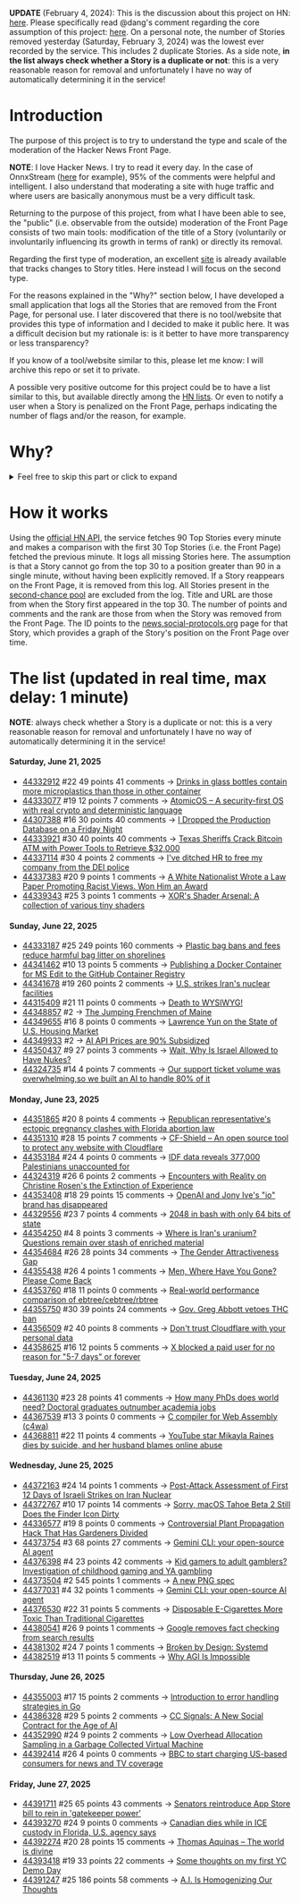 **UPDATE** (February 4, 2024): This is the discussion about this project on HN: [here](https://news.ycombinator.com/item?id=39230513). Please specifically read @dang's comment regarding the core assumption of this project: [here](https://news.ycombinator.com/item?id=39231537). On a personal note, the number of Stories removed yesterday (Saturday, February 3, 2024) was the lowest ever recorded by the service. This includes 2 duplicate Stories. As a side note, **in the list always check whether a Story is a duplicate or not**: this is a very reasonable reason for removal and unfortunately I have no way of automatically determining it in the service!

# Introduction

The purpose of this project is to try to understand the type and scale of the moderation of the Hacker News Front Page.

**NOTE**: I love Hacker News. I try to read it every day. In the case of OnnxStream ([here](https://news.ycombinator.com/item?id=37752632) for example), 95% of the comments were helpful and intelligent. I also understand that moderating a site with huge traffic and where users are basically anonymous must be a very difficult task.

Returning to the purpose of this project, from what I have been able to see, the "public" (i.e. observable from the outside) moderation of the Front Page consists of two main tools: modification of the title of a Story (voluntarily or involuntarily influencing its growth in terms of rank) or directly its removal.

Regarding the first type of moderation, an excellent [site](https://hackernewstitles.netlify.app/) is already available that tracks changes to Story titles. Here instead I will focus on the second type.

For the reasons explained in the "Why?" section below, I have developed a small application that logs all the Stories that are removed from the Front Page, for personal use. I later discovered that there is no tool/website that provides this type of information and I decided to make it public here. It was a difficult decision but my rationale is: is it better to have more transparency or less transparency?

If you know of a tool/website similar to this, please let me know: I will archive this repo or set it to private.

A possible very positive outcome for this project could be to have a list similar to this, but available directly among the [HN lists](https://news.ycombinator.com/lists). Or even to notify a user when a Story is penalized on the Front Page, perhaps indicating the number of flags and/or the reason, for example.

# Why?

<details>
<summary>Feel free to skip this part or click to expand</summary>

A friend of mine posted two Stories on Hacker News related to OnnxStream (31 days apart), the first related to SDXL Turbo support and the second related to TinyLlama and Mistral 7B support.

In the case of the [first](https://news.ycombinator.com/item?id=38646969), the Story was among the first on the Front Page, until its title was changed from "Stable Diffusion Turbo on a Raspberry Pi Zero 2 generates an image in 29 minutes" to "OnnxStream: Stable Diffusion XL 1.0 Base on a Raspberry Pi Zero 2". This effectively "killed" the Story. One user pointed out that the new title didn't reflect the spirit of the Story (thanks @practice9).

In the case of the [second](https://news.ycombinator.com/item?id=38991145), the Story was in third place on the Front Page, less than an hour after the submission. In this case it was simply removed from the Front Page.

Having discovered this, perplexed, I sent an email to the moderator. @dang, who was very kind and quick in his response, explained to me that the Story had been flagged by users even without being explicitly [flagged], and that he could therefore only hypothesize the causes of the flag. His hypothesis was that (some?) users might be fed up with news related to LLMs.

While I have no reason to doubt Daniel's good faith, it's hard to believe that HN users would be tired of LLM-related news.

So I decided to develop a small console application to determine the frequency of this phenomenon (actually I was also motivated by the prospect of writing some C# code, after more than 2 years of complete abstinence). I subsequently discovered that there were no tools/websites that monitored this specific phenomenon and I therefore decided to make it public here.

</details>

# How it works

Using the [official HN API](https://github.com/HackerNews/API), the service fetches 90 Top Stories every minute and makes a comparison with the first 30 Top Stories (i.e. the Front Page) fetched the previous minute. It logs all missing Stories here. The assumption is that a Story cannot go from the top 30 to a position greater than 90 in a single minute, without having been explicitly removed. If a Story reappears on the Front Page, it is removed from this log. All Stories present in the [second-chance pool](https://news.ycombinator.com/pool) are excluded from the log. Title and URL are those from when the Story first appeared in the top 30. The number of points and comments and the rank are those from when the Story was removed from the Front Page. The ID points to the [news.social-protocols.org](https://news.social-protocols.org) page for that Story, which provides a graph of the Story's position on the Front Page over time.

# The list (updated in real time, max delay: 1 minute)

**NOTE**: always check whether a Story is a duplicate or not: this is a very reasonable reason for removal and unfortunately I have no way of automatically determining it in the service!

#### **Saturday, June 21, 2025**
<!-- HN:44332912:start -->
* [44332912](https://news.social-protocols.org/stats?id=44332912) #22 49 points 41 comments -> [Drinks in glass bottles contain more microplastics than those in other container](https://www.anses.fr/en/content/drinks-glass-bottles-contain-more-microplastics-those-other-containers)<!-- HN:44332912:end --><!-- HN:44333077:start -->
* [44333077](https://news.social-protocols.org/stats?id=44333077) #19 12 points 7 comments -> [AtomicOS – A security-first OS with real crypto and deterministic language](https://github.com/ipenas-cl/AtomicOs)<!-- HN:44333077:end --><!-- HN:44307388:start -->
* [44307388](https://news.social-protocols.org/stats?id=44307388) #16 30 points 40 comments -> [I Dropped the Production Database on a Friday Night](https://vince.beehiiv.com/p/how-i-dropped-the-production-database-on-a-friday-night)<!-- HN:44307388:end --><!-- HN:44333921:start -->
* [44333921](https://news.social-protocols.org/stats?id=44333921) #30 40 points 40 comments -> [Texas Sheriffs Crack Bitcoin ATM with Power Tools to Retrieve $32,000](https://decrypt.co/326308/texas-sheriffs-crack-bitcoin-atm-with-power-tools-to-retrieve-32000)<!-- HN:44333921:end --><!-- HN:44337114:start -->
* [44337114](https://news.social-protocols.org/stats?id=44337114) #30 4 points 2 comments -> [I've ditched HR to free my company from the DEI police](https://nypost.com/2025/06/20/opinion/ive-ditched-hr-to-free-my-company-from-the-dei-police/)<!-- HN:44337114:end --><!-- HN:44337383:start -->
* [44337383](https://news.social-protocols.org/stats?id=44337383) #20 9 points 1 comments -> [A White Nationalist Wrote a Law Paper Promoting Racist Views. Won Him an Award](https://www.nytimes.com/2025/06/21/us/white-supremacist-university-of-florida-paper.html)<!-- HN:44337383:end --><!-- HN:44339343:start -->
* [44339343](https://news.social-protocols.org/stats?id=44339343) #25 3 points 1 comments -> [XOR's Shader Arsenal: A collection of various tiny shaders](https://www.xordev.com/arsenal)<!-- HN:44339343:end -->
#### **Sunday, June 22, 2025**
<!-- HN:44333187:start -->
* [44333187](https://news.social-protocols.org/stats?id=44333187) #25 249 points 160 comments -> [Plastic bag bans and fees reduce harmful bag litter on shorelines](https://www.science.org/doi/10.1126/science.adp9274)<!-- HN:44333187:end --><!-- HN:44341462:start -->
* [44341462](https://news.social-protocols.org/stats?id=44341462) #10 13 points 5 comments -> [Publishing a Docker Container for MS Edit to the GitHub Container Registry](https://til.simonwillison.net/github/container-registry)<!-- HN:44341462:end --><!-- HN:44341678:start -->
* [44341678](https://news.social-protocols.org/stats?id=44341678) #19 260 points 2 comments -> [U.S. strikes Iran's nuclear facilities](https://www.axios.com/2025/06/21/us-strike-iran-nuclear-israel-trump)<!-- HN:44341678:end --><!-- HN:44315409:start -->
* [44315409](https://news.social-protocols.org/stats?id=44315409) #21 11 points 0 comments -> [Death to WYSIWYG!](https://ratfactor.com/htmlwarden/death-to-wysiwyg)<!-- HN:44315409:end --><!-- HN:44348857:start -->
* [44348857](https://news.social-protocols.org/stats?id=44348857) #2 -> [The Jumping Frenchmen of Maine](https://www.amusingplanet.com/2025/06/the-jumping-frenchmen-of-maine.html)<!-- HN:44348857:end --><!-- HN:44349655:start -->
* [44349655](https://news.social-protocols.org/stats?id=44349655) #16 8 points 0 comments -> [Lawrence Yun on the State of U.S. Housing Market](https://www.c-span.org/program/washington-journal/lawrence-yun-on-the-state-of-us-housing-market/661482)<!-- HN:44349655:end --><!-- HN:44349933:start -->
* [44349933](https://news.social-protocols.org/stats?id=44349933) #2 -> [AI API Prices are 90% Subsidized](https://tinyml.substack.com/p/the-unsustainable-economics-of-llm)<!-- HN:44349933:end --><!-- HN:44350437:start -->
* [44350437](https://news.social-protocols.org/stats?id=44350437) #9 27 points 3 comments -> [Wait, Why Is Israel Allowed to Have Nukes?](https://www.currentaffairs.org/news/wait-why-is-israel-allowed-to-have-nukes)<!-- HN:44350437:end --><!-- HN:44324735:start -->
* [44324735](https://news.social-protocols.org/stats?id=44324735) #14 4 points 7 comments -> [Our support ticket volume was overwhelming,so we built an AI to handle 80% of it](https://www.kasp.chat/)<!-- HN:44324735:end -->
#### **Monday, June 23, 2025**
<!-- HN:44351865:start -->
* [44351865](https://news.social-protocols.org/stats?id=44351865) #20 8 points 4 comments -> [Republican representative's ectopic pregnancy clashes with Florida abortion law](https://www.theguardian.com/us-news/2025/jun/22/kat-cammack-republican-florida-abortion-law-ectopic-pregnancy)<!-- HN:44351865:end --><!-- HN:44351310:start -->
* [44351310](https://news.social-protocols.org/stats?id=44351310) #28 15 points 7 comments -> [CF-Shield – An open source tool to protect any website with Cloudflare](https://github.com/Sakura-sx/cf-shield)<!-- HN:44351310:end --><!-- HN:44353184:start -->
* [44353184](https://news.social-protocols.org/stats?id=44353184) #24 4 points 0 comments -> [IDF data reveals 377,000 Palestinians unaccounted for](https://medium.com/@m4xim1l1an/the-grim-arithmetic-idf-data-reveals-377-000-palestinians-unaccounted-for-59f747490e61)<!-- HN:44353184:end --><!-- HN:44324319:start -->
* [44324319](https://news.social-protocols.org/stats?id=44324319) #26 6 points 2 comments -> [Encounters with Reality on Christine Rosen's the Extinction of Experience](https://thepointmag.com/criticism/encounters-with-reality/)<!-- HN:44324319:end --><!-- HN:44353408:start -->
* [44353408](https://news.social-protocols.org/stats?id=44353408) #18 29 points 15 comments -> [OpenAI and Jony Ive's "io" brand has disappeared](https://www.theverge.com/news/690858/jony-ive-openai-sam-altman-ai-hardware)<!-- HN:44353408:end --><!-- HN:44329556:start -->
* [44329556](https://news.social-protocols.org/stats?id=44329556) #23 7 points 4 comments -> [2048 in bash with only 64 bits of state](https://github.com/izabera/bitwise-challenge-2048)<!-- HN:44329556:end --><!-- HN:44354250:start -->
* [44354250](https://news.social-protocols.org/stats?id=44354250) #4 8 points 3 comments -> [Where is Iran's uranium? Questions remain over stash of enriched material](https://www.ft.com/content/12a864cc-eeb8-4725-aed8-5ddff9ac588e)<!-- HN:44354250:end --><!-- HN:44354684:start -->
* [44354684](https://news.social-protocols.org/stats?id=44354684) #26 28 points 34 comments -> [The Gender Attractiveness Gap](https://www.biorxiv.org/content/10.1101/2025.05.21.655261v1)<!-- HN:44354684:end --><!-- HN:44355438:start -->
* [44355438](https://news.social-protocols.org/stats?id=44355438) #26 4 points 1 comments -> [Men, Where Have You Gone? Please Come Back](https://www.nytimes.com/2025/06/20/style/modern-love-men-where-have-you-gone-please-come-back.html)<!-- HN:44355438:end --><!-- HN:44353760:start -->
* [44353760](https://news.social-protocols.org/stats?id=44353760) #18 11 points 0 comments -> [Real-world performance comparison of ebtree/cebtree/rbtree](http://wtarreau.blogspot.com/2025/06/real-world-performance-comparison-of.html)<!-- HN:44353760:end --><!-- HN:44355750:start -->
* [44355750](https://news.social-protocols.org/stats?id=44355750) #30 39 points 24 comments -> [Gov. Greg Abbott vetoes THC ban](https://www.texastribune.org/2025/06/22/texas-thc-ban-bill-greg-abbott-veto-senate-bill-3/)<!-- HN:44355750:end --><!-- HN:44356509:start -->
* [44356509](https://news.social-protocols.org/stats?id=44356509) #2 40 points 8 comments -> [Don't trust Cloudflare with your personal data](https://shkspr.mobi/blog/2020/09/dont-trust-cloudflare-with-your-personal-data/)<!-- HN:44356509:end --><!-- HN:44358625:start -->
* [44358625](https://news.social-protocols.org/stats?id=44358625) #16 12 points 5 comments -> [X blocked a paid user for no reason for "5-7 days" or forever](https://substack.com/home/post/p-166662797)<!-- HN:44358625:end -->
#### **Tuesday, June 24, 2025**
<!-- HN:44361130:start -->
* [44361130](https://news.social-protocols.org/stats?id=44361130) #23 28 points 41 comments -> [How many PhDs does world need? Doctoral graduates outnumber academia jobs](https://www.nature.com/articles/d41586-025-01855-w)<!-- HN:44361130:end --><!-- HN:44367539:start -->
* [44367539](https://news.social-protocols.org/stats?id=44367539) #13 3 points 0 comments -> [C compiler for Web Assembly (c4wa)](https://github.com/kign/c4wa)<!-- HN:44367539:end --><!-- HN:44368811:start -->
* [44368811](https://news.social-protocols.org/stats?id=44368811) #22 11 points 4 comments -> [YouTube star Mikayla Raines dies by suicide, and her husband blames online abuse](https://www.nbcnews.com/news/obituaries/youtube-star-mikayla-raines-dies-suicide-29-husband-blames-online-abus-rcna214720)<!-- HN:44368811:end -->
#### **Wednesday, June 25, 2025**
<!-- HN:44372163:start -->
* [44372163](https://news.social-protocols.org/stats?id=44372163) #24 14 points 1 comments -> [Post-Attack Assessment of First 12 Days of Israeli Strikes on Iran Nuclear](https://isis-online.org/isis-reports/post-attack-assessment-of-the-first-12-days-of-israeli-strikes-on-iranian-nuclear-facilities)<!-- HN:44372163:end --><!-- HN:44372767:start -->
* [44372767](https://news.social-protocols.org/stats?id=44372767) #10 17 points 14 comments -> [Sorry, macOS Tahoe Beta 2 Still Does the Finder Icon Dirty](https://512pixels.net/2025/06/finder-icon-fixed/)<!-- HN:44372767:end --><!-- HN:44336577:start -->
* [44336577](https://news.social-protocols.org/stats?id=44336577) #19 8 points 0 comments -> [Controversial Plant Propagation Hack That Has Gardeners Divided](https://www.bhg.com/what-is-proplifting-11753036)<!-- HN:44336577:end --><!-- HN:44373754:start -->
* [44373754](https://news.social-protocols.org/stats?id=44373754) #3 68 points 27 comments -> [Gemini CLI: your open-source AI agent](https://blog.google/technology/developers/introducing-gemini-cli/)<!-- HN:44373754:end --><!-- HN:44376398:start -->
* [44376398](https://news.social-protocols.org/stats?id=44376398) #4 23 points 42 comments -> [Kid gamers to adult gamblers? Investigation of childhood gaming and YA gambling](https://www.tandfonline.com/doi/full/10.1080/14459795.2025.2488867)<!-- HN:44376398:end --><!-- HN:44373504:start -->
* [44373504](https://news.social-protocols.org/stats?id=44373504) #2 545 points 1 comments -> [A new PNG spec](https://www.programmax.net/articles/png-is-back/)<!-- HN:44373504:end --><!-- HN:44377031:start -->
* [44377031](https://news.social-protocols.org/stats?id=44377031) #4 32 points 1 comments -> [Gemini CLI: your open-source AI agent](https://blog.google/technology/developers/introducing-gemini-cli-open-source-ai-agent/)<!-- HN:44377031:end --><!-- HN:44376530:start -->
* [44376530](https://news.social-protocols.org/stats?id=44376530) #22 31 points 5 comments -> [Disposable E-Cigarettes More Toxic Than Traditional Cigarettes](https://www.ucdavis.edu/news/disposable-e-cigarettes-more-toxic-traditional-cigarettes)<!-- HN:44376530:end --><!-- HN:44380541:start -->
* [44380541](https://news.social-protocols.org/stats?id=44380541) #26 9 points 1 comments -> [Google removes fact checking from search results](https://developers.google.com/search/blog/2025/06/simplifying-search-results)<!-- HN:44380541:end --><!-- HN:44381302:start -->
* [44381302](https://news.social-protocols.org/stats?id=44381302) #24 7 points 1 comments -> [Broken by Design: Systemd](https://ewontfix.com/14/)<!-- HN:44381302:end --><!-- HN:44382519:start -->
* [44382519](https://news.social-protocols.org/stats?id=44382519) #13 11 points 5 comments -> [Why AGI Is Impossible](https://claude.ai/public/artifacts/445500b7-bb6b-4bf3-be9a-0fa4ee64c790)<!-- HN:44382519:end -->
#### **Thursday, June 26, 2025**
<!-- HN:44355003:start -->
* [44355003](https://news.social-protocols.org/stats?id=44355003) #17 15 points 2 comments -> [Introduction to error handling strategies in Go](https://go-monk.beehiiv.com/p/error-handling)<!-- HN:44355003:end --><!-- HN:44386328:start -->
* [44386328](https://news.social-protocols.org/stats?id=44386328) #29 5 points 2 comments -> [CC Signals: A New Social Contract for the Age of AI](https://creativecommons.org/2025/06/25/introducing-cc-signals-a-new-social-contract-for-the-age-of-ai/)<!-- HN:44386328:end --><!-- HN:44352990:start -->
* [44352990](https://news.social-protocols.org/stats?id=44352990) #24 9 points 2 comments -> [Low Overhead Allocation Sampling in a Garbage Collected Virtual Machine](https://arxiv.org/abs/2506.16883)<!-- HN:44352990:end --><!-- HN:44392414:start -->
* [44392414](https://news.social-protocols.org/stats?id=44392414) #26 4 points 0 comments -> [BBC to start charging US-based consumers for news and TV coverage](https://www.theguardian.com/media/2025/jun/26/bbc-usa-paid-subscription-news)<!-- HN:44392414:end -->
#### **Friday, June 27, 2025**
<!-- HN:44391711:start -->
* [44391711](https://news.social-protocols.org/stats?id=44391711) #25 65 points 43 comments -> [Senators reintroduce App Store bill to rein in 'gatekeeper power'](https://9to5mac.com/2025/06/25/senators-reintroduce-app-store-bill-to-rein-in-gatekeeper-power-in-the-app-economy/)<!-- HN:44391711:end --><!-- HN:44393270:start -->
* [44393270](https://news.social-protocols.org/stats?id=44393270) #24 9 points 0 comments -> [Canadian dies while in ICE custody in Florida, U.S. agency says](https://www.cbc.ca/lite/story/1.7571876)<!-- HN:44393270:end --><!-- HN:44392274:start -->
* [44392274](https://news.social-protocols.org/stats?id=44392274) #20 28 points 15 comments -> [Thomas Aquinas – The world is divine](https://ralphammer.com/thomas-aquinas-the-world-is-divine/)<!-- HN:44392274:end --><!-- HN:44393418:start -->
* [44393418](https://news.social-protocols.org/stats?id=44393418) #19 33 points 22 comments -> [Some thoughts on my first YC Demo Day](https://billchambers.me/articles/yc-demo-day-spring-25/)<!-- HN:44393418:end --><!-- HN:44391247:start -->
* [44391247](https://news.social-protocols.org/stats?id=44391247) #25 186 points 58 comments -> [A.I. Is Homogenizing Our Thoughts](https://www.newyorker.com/culture/infinite-scroll/ai-is-homogenizing-our-thoughts)<!-- HN:44391247:end -->